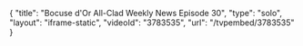 {
    "title": "Bocuse d'Or All-Clad Weekly News Episode 30",
    "type": "solo",
    "layout": "iframe-static",
    "videoId": "3783535",
    "url": "\/tvpembed\/3783535"
}